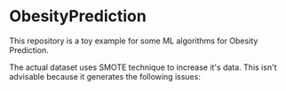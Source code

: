 # ObesityPrediction
This repository is a toy example for some ML algorithms for Obesity Prediction.

The actual dataset uses SMOTE technique to increase it's data. This isn't advisable because it generates the following issues:

<TO DO>
